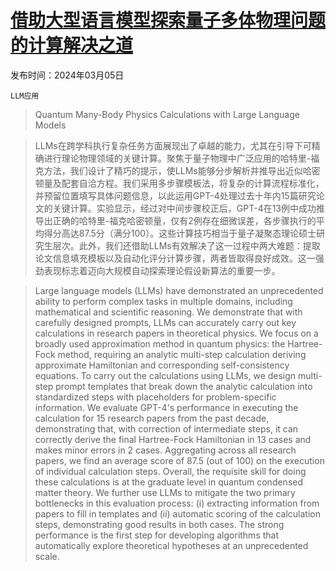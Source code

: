 # [借助大型语言模型探索量子多体物理问题的计算解决之道](https://arxiv.org/abs/2403.03154)

发布时间：2024年03月05日

`LLM应用`

> Quantum Many-Body Physics Calculations with Large Language Models

> LLMs在跨学科执行复杂任务方面展现出了卓越的能力，尤其在引导下可精确进行理论物理领域的关键计算。聚焦于量子物理中广泛应用的哈特里-福克方法，我们设计了精巧的提示，使LLMs能够分步解析并推导出近似哈密顿量及配套自洽方程。我们采用多步骤模板法，将复杂的计算流程标准化，并预留位置填写具体问题信息，以此运用GPT-4处理过去十年内15篇研究论文的关键计算。实验显示，经过对中间步骤校正后，GPT-4在13例中成功推导出正确的哈特里-福克哈密顿量，仅有2例存在细微误差，各步骤执行的平均得分高达87.5分（满分100）。这些计算技巧相当于量子凝聚态理论硕士研究生层次。此外，我们还借助LLMs有效解决了这一过程中两大难题：提取论文信息填充模板以及自动化评分计算步骤，两者皆取得良好成效。这一强劲表现标志着迈向大规模自动探索理论假设新算法的重要一步。

> Large language models (LLMs) have demonstrated an unprecedented ability to perform complex tasks in multiple domains, including mathematical and scientific reasoning. We demonstrate that with carefully designed prompts, LLMs can accurately carry out key calculations in research papers in theoretical physics. We focus on a broadly used approximation method in quantum physics: the Hartree-Fock method, requiring an analytic multi-step calculation deriving approximate Hamiltonian and corresponding self-consistency equations. To carry out the calculations using LLMs, we design multi-step prompt templates that break down the analytic calculation into standardized steps with placeholders for problem-specific information. We evaluate GPT-4's performance in executing the calculation for 15 research papers from the past decade, demonstrating that, with correction of intermediate steps, it can correctly derive the final Hartree-Fock Hamiltonian in 13 cases and makes minor errors in 2 cases. Aggregating across all research papers, we find an average score of 87.5 (out of 100) on the execution of individual calculation steps. Overall, the requisite skill for doing these calculations is at the graduate level in quantum condensed matter theory. We further use LLMs to mitigate the two primary bottlenecks in this evaluation process: (i) extracting information from papers to fill in templates and (ii) automatic scoring of the calculation steps, demonstrating good results in both cases. The strong performance is the first step for developing algorithms that automatically explore theoretical hypotheses at an unprecedented scale.